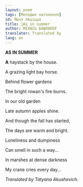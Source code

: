 ```yaml
---
layout: poem
tags: [Мелодыя натхнення]
id: Яшчэ леціцца
title: 🚧As in summer
author: МІХАСЬ БАШЛАКОЎ
translator: Translated by 
lang: en
---
```



 
**AS  IN SUMMER**

**A** haystack by the house.

A grazing light bay horse.

Behind flower gardens

The bright rowan's fire burns.

In our old garden

Late autumn apples shine.

And though the fall has started,

The days are warm and bright.

Loneliness and dumpiness

Can smell in such a way...

In marshes at dense darkness

My crane cries every day...

_Translated by Tatyana Akushevich._

